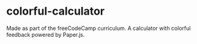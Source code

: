 # colorful-calculator
Made as part of the freeCodeCamp curriculum. A calculator with colorful feedback powered by Paper.js.
